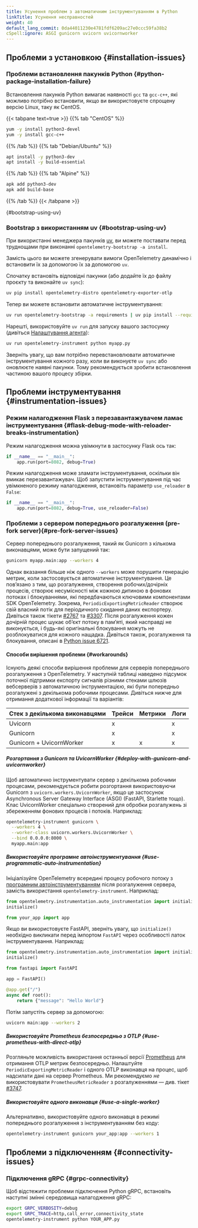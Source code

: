 ```yaml
---
title: Усунення проблем з автоматичним інструментуванням в Python
linkTitle: Усунення несправностей
weight: 40
default_lang_commit: 0da44011230e4781fdf6209ac27e0ccc59fa38b2
cSpell:ignore: ASGI gunicorn uvicorn uvicornworker
---
```


## Проблеми з установкою {#installation-issues}

### Проблеми встановлення пакунків Python {#python-package-installation-failure}

Встановлення пакунків Python вимагає наявності `gcc` та `gcc-c++`, які можливо потрібно встановити, якщо ви використовуєте спрощену версію Linux, таку як CentOS.

<!-- markdownlint-disable blanks-around-fences -->

{{< tabpane text=true >}} {{% tab "CentOS" %}}

```sh
yum -y install python3-devel
yum -y install gcc-c++
```

{{% /tab %}} {{% tab "Debian/Ubuntu" %}}

```sh
apt install -y python3-dev
apt install -y build-essential
```

{{% /tab %}} {{% tab "Alpine" %}}

```sh
apk add python3-dev
apk add build-base
```

{{% /tab %}} {{< /tabpane >}}

{#bootstrap-using-uv}

### Bootstrap з використанням uv {#bootstrap-using-uv}

При використанні менеджера пакунків [uv](https://docs.astral.sh/uv/), ви можете поставати перед труднощами при виконанні `opentelemetry-bootstrap -a install`.

Замість цього ви можете згенерувати вимоги OpenTelemetry динамічно і встановити їх за допомогою їх за допомогою `uv`.

Спочатку встановіть відповідні пакунки (або додайте їх до файлу проєкту та виконайте `uv sync`):

```sh
uv pip install opentelemetry-distro opentelemetry-exporter-otlp
```

Тепер ви можете встановити автоматичне інструментування:

```sh
uv run opentelemetry-bootstrap -a requirements | uv pip install --requirement -
```

Нарешті, використовуйте `uv run` для запуску вашого застосунку (дивіться [Налаштування агента](/docs/zero-code/python/#configuring-the-agent)):

```sh
uv run opentelemetry-instrument python myapp.py
```

Зверніть увагу, що вам потрібно перевстановлювати автоматичне інструментування кожного разу, коли ви виконуєте `uv sync` або оновлюєте наявні пакунки. Тому рекомендується зробити встановлення частиною вашого процесу збірки.

## Проблеми інструментування {#instrumentation-issues}

### Режим налагодження Flask з перезавантажувачем ламає інструментування {#flask-debug-mode-with-reloader-breaks-instrumentation}

Режим налагодження можна увімкнути в застосунку Flask ось так:

```python
if __name__ == "__main__":
    app.run(port=8082, debug=True)
```

Режим налагодження може зламати інструментування, оскільки він вмикає перезавантажувач. Щоб запустити інструментування під час увімкненого режиму налагодження, встановіть параметр `use_reloader` в `False`:

```python
if __name__ == "__main__":
    app.run(port=8082, debug=True, use_reloader=False)
```

### Проблеми з сервером попереднього розгалуження (pre-fork server){#pre-fork-server-issues}

Сервер попереднього розгалуження, такий як Gunicorn з кількома виконавцями, може бути запущений так:

```sh
gunicorn myapp.main:app --workers 4
```

Однак вказання більше ніж одного `--workers` може порушити генерацію метрик, коли застосовується автоматичне інструментування. Це повʼязано з тим, що розгалуження, створення робочих/дочірніх процесів, створює несумісності між кожною дитиною в фонових потоках і блокуваннями, які передбачаються ключовими компонентами SDK OpenTelemetry. Зокрема, `PeriodicExportingMetricReader` створює свій власний потік для періодичного скидання даних експортеру. Дивіться також тікети [#2767](https://github.com/open-telemetry/opentelemetry-python/issues/2767) та [#3307](https://github.com/open-telemetry/opentelemetry-python/issues/3307#issuecomment-1579101152). Після розгалуження кожен дочірній процес шукає обʼєкт потоку в памʼяті, який насправді не виконується, і будь-які оригінальні блокування можуть не розблокуватися для кожного нащадка. Дивіться також, розгалуження та блокування, описані в [Python issue 6721](https://bugs.python.org/issue6721).

#### Способи вирішення проблеми {#workarounds}

Існують деякі способи вирішення проблеми для серверів попереднього розгалуження з OpenTelemetry. У наступній таблиці наведено підсумок поточної підтримки експорту сигналів різними стеками шлюзів вебсерверів з автоматичною інструментацією, які були попередньо розгалужені з декількома робочими процесами. Дивіться нижче для отримання додаткової інформації та варіантів:

| Стек з декількома виконавцями | Трейси | Метрики | Логи |
| ----------------------------- | ------ | ------- | ---- |
| Uvicorn                       | x      |         | x    |
| Gunicorn                      | x      |         | x    |
| Gunicorn + UvicornWorker      | x      | x       | x    |

##### Розгортання з Gunicorn та UvicornWorker {#deploy-with-gunicorn-and-uvicornworker}

Щоб автоматично інструментувати сервер з декількома робочими процесами, рекомендується робити розгортання використовуючи Gunicorn з `uvicorn.workers.UvicornWorker`, якщо це застосунок Asynchronous Server Gateway Interface (ASGI) (FastAPI, Starlette тощо). Клас UvicornWorker спеціально створений для обробки розгалужень зі збереженням фонових процесів і потоків. Наприклад:

```sh
opentelemetry-instrument gunicorn \
  --workers 4 \
  --worker-class uvicorn.workers.UvicornWorker \
  --bind 0.0.0.0:8000 \
  myapp.main:app
```

##### Використовуйте програмне автоінструментування {#use-programmatic-auto-instrumentation}

Ініціалізуйте OpenTelemetry всередині процесу робочого потоку з [програмним автоінструментуванням](https://github.com/open-telemetry/opentelemetry-python-contrib/blob/main/opentelemetry-instrumentation/README.rst#programmatic-auto-instrumentation) після розгалуження сервера, замість використання `opentelemetry-instrument`. Наприклад:

```python
from opentelemetry.instrumentation.auto_instrumentation import initialize
initialize()

from your_app import app
```

Якщо ви використовуєте FastAPI, зверніть увагу, що `initialize()` необхідно викликати перед імпортом `FastAPI` через особливості латок інструментування. Наприклад:

```python
from opentelemetry.instrumentation.auto_instrumentation import initialize
initialize()

from fastapi import FastAPI

app = FastAPI()

@app.get("/")
async def root():
    return {"message": "Hello World"}
```

Потім запустіть сервер за допомогою:

```sh
uvicorn main:app --workers 2
```

##### Використовуйте Prometheus безпосередньо з OTLP {#use-prometheus-with-direct-otlp}

Розгляньте можливість використання останньої версії [Prometheus](/docs/languages/python/exporters/#prometheus-setup) для отримання OTLP метрик безпосередньо. Налаштуйте `PeriodicExportingMetricReader` і одного OTLP виконавця на процес, щоб надсилати дані на сервер Prometheus. Ми рекомендуємо _не_ використовувати `PrometheusMetricReader` з розгалуженнями — див. тікет [#3747](https://github.com/open-telemetry/opentelemetry-python/issues/3747).

##### Використовуйте одного виконавця {#use-a-single-worker}

Альтернативно, використовуйте одного виконавця в режимі попереднього розгалуження з інструментуванням без коду:

```sh
opentelemetry-instrument gunicorn your_app:app --workers 1
```

## Проблеми з підключенням {#connectivity-issues}

### Підключення gRPC {#grpc-connectivity}

Щоб відстежити проблеми підключення Python gRPC, встановіть наступні змінні середовища налагодження gRPC:

```sh
export GRPC_VERBOSITY=debug
export GRPC_TRACE=http,call_error,connectivity_state
opentelemetry-instrument python YOUR_APP.py
```
